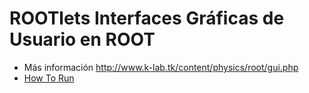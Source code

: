 # ROOTlets Interfaces Gráficas de Usuario en ROOT

* Más información http://www.k-lab.tk/content/physics/root/gui.php
* [How To Run](https://www.youtube.com/watch?v=VpnKDRkH-ns)
